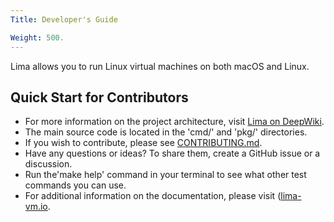 ```yaml
--- 
Title: Developer's Guide

Weight: 500.
---
```


Lima allows you to run Linux virtual machines on both macOS and Linux.

## Quick Start for Contributors

 - For more information on the project architecture, visit [Lima on DeepWiki](https://deepwiki.com/lima-vm/lima).
 - The main source code is located in the 'cmd/' and 'pkg/' directories.
 - If you wish to contribute, please see [CONTRIBUTING.md](../../../../.github/CONTRIBUTING.md).
 - Have any questions or ideas?  To share them, create a GitHub issue or a discussion.
 - Run the'make help' command in your terminal to see what other test commands you can use.
 - For additional information on the documentation, please visit ([lima-vm.io](https://lima-vm.io). 

